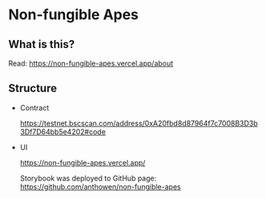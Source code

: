 # Non-fungible Apes


## What is this?

Read: https://non-fungible-apes.vercel.app/about

## Structure

- Contract
  
  https://testnet.bscscan.com/address/0xA20fbd8d87964f7c7008B3D3b3Df7D64bb5e4202#code
  
- UI

  https://non-fungible-apes.vercel.app/
  
  Storybook was deployed to GitHub page: https://github.com/anthowen/non-fungible-apes
  
 
